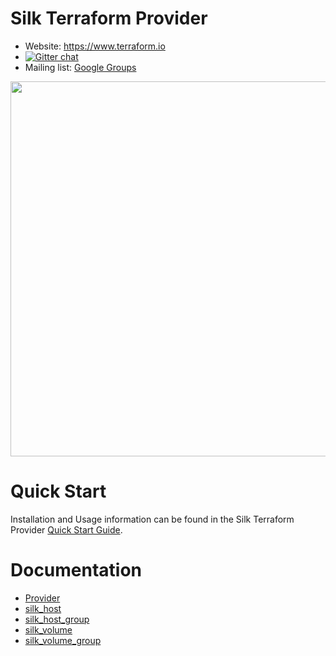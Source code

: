 # Silk Terraform Provider

- Website: https://www.terraform.io
- [![Gitter chat](https://badges.gitter.im/hashicorp-terraform/Lobby.png)](https://gitter.im/hashicorp-terraform/Lobby)
- Mailing list: [Google Groups](http://groups.google.com/group/terraform-tool)

<img src="https://cdn.rawgit.com/hashicorp/terraform-website/master/content/source/assets/images/logo-hashicorp.svg" width="600px">


# Quick Start

Installation and Usage information can be found in the Silk Terraform Provider [Quick Start Guide](https://github.com/silk-us/silk-terraform-provider/blob/master/docs/quick_start.md).

# Documentation

* [Provider](https://github.com/silk-us/silk-terraform-provider/tree/master/docs)
* [silk_host](https://github.com/silk-us/silk-terraform-provider/blob/master/docs/silk_host.md)
* [silk_host_group](https://github.com/silk-us/silk-terraform-provider/blob/master/docs/silk_host_group.md)
* [silk_volume](https://github.com/silk-us/silk-terraform-provider/blob/master/docs/silk_volume.md)
* [silk_volume_group](https://github.com/silk-us/silk-terraform-provider/blob/master/docs/silk_volume_group.md)
